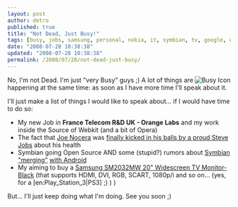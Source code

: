```yaml
---
layout: post
author: detro
published: true
title: "Not Dead, Just Busy!"
tags: [busy, jobs, samsung, personal, nokia, it, symbian, tv, google, opensource, curiosity, english, orange, android, work]
date: "2008-07-28 10:38:38"
updated: "2008-07-28 10:38:38"
permalink: /2008/07/28/not-dead-just-busy/
---
```


<img src="http://riceball.com/drupal/files/rotatingclock-fast.gif" alt="Busy Icon" align="right" /> No, I'm not Dead. I'm just "very Busy" guys ;)
A lot of things are happening at the same time: as soon as I have more time I'll speak about it.

I'll just make a list of things I would like to speak about... if I would have time to do so:
<ul>
<li>My new Job in <strong>France Telecom R&D UK - Orange Labs</strong> and my work inside the Source of Webkit (and a bit of Opera)</li>

<li>The fact that <a href="http://topics.nytimes.com/top/news/business/columns/josephnocera/?inline=nyt-per">Joe Nocera</a> was <a href="http://www.nytimes.com/2008/07/26/business/26nocera.html?_r=2&partner=rssnyt&emc=rss&oref=slogin&oref=slogin">finally kicked in his balls by a proud Steve Jobs</a> about his health</li>

<li>Symbian going Open Source AND some (stupid?) rumors about <a href="http://www.informationweek.com/news/mobility/business/showArticle.jhtml?articleID=209600592">Symbian "merging"</a> <a href="http://www.washingtonpost.com/wp-dyn/content/article/2008/07/25/AR2008072502176.html">with Android</a></li>

<li>My aiming to buy a <a href="http://www.amazon.co.uk/exec/obidos/ASIN/B000U1H0XY/ref=ord_cart_shr?_encoding=UTF8&m=A3P5ROKL5A1OLE">Samsung SM2032MW 20" Widescreen TV Monitor- Black</a> (that supports HDMI, DVI, RGB, SCART, 1080p/i and so on... (yes, for a [en:Play_Station_3|PS3] ;) ) )</li></ul>

But... I'll just keep doing what I'm doing.
See you soon ;)
